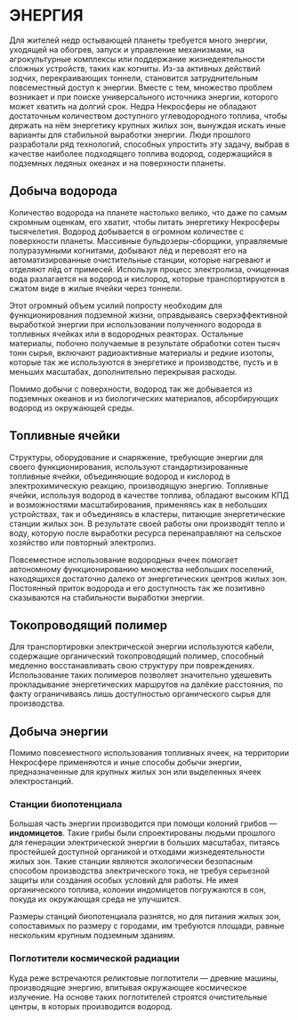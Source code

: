 # ЭНЕРГИЯ
Для жителей недр остывающей планеты требуется много энергии, уходящей на обогрев, запуск и управление механизмами, на агрокультурные комплексы или поддержание жизнедеятельности сложных устройств, таких как когниты. Из-за активных действий зодчих, перекраивающих тоннели, становится затруднительным повсеместный доступ к энергии. Вместе с тем, множество проблем возникает и при поиске универсального источника энергии, которого может хватить на долгий срок. 
Недра Некросферы не обладают достаточным количеством доступного углеводородного топлива, чтобы держать на нём энергетику крупных жилых зон, вынуждая искать иные варианты для стабильной выработки энергии. Люди прошлого разработали ряд технологий, способных упростить эту задачу, выбрав в качестве наиболее подходящего топлива водород, содержащийся в подземных ледяных океанах и на поверхности планеты.
## Добыча водорода
Количество водорода на планете настолько велико, что даже по самым скромным оценкам, его хватит, чтобы питать энергетику Некросферы тысячелетия. Водород добывается в огромном количестве с поверхности планеты. Массивные бульдозеры-сборщики, управляемые полуразумными когнитами, добывают лёд и перевозят его на автоматизированные очистительные станции, которые нагревают и отделяют лёд от примесей. Используя процесс электролиза, очищенная вода разлагается на водород и кислород, которые транспортируются в сжатом виде в жилые ячейки через тоннели.

Этот огромный объем усилий попросту необходим для функционирования подземной жизни, оправдываясь сверхэффективной выработкой энергии при использовании полученного водорода в топливных ячейках или в водородных реакторах. Остальные материалы, побочно получаемые в результате обработки сотен тысяч тонн сырья, включают радиоактивные материалы и редкие изотопы, которые так же используются в энергетике и производстве, пусть и в меньших масштабах, дополнительно перекрывая расходы.

Помимо добычи с поверхности, водород так же добывается из подземных океанов и из биологических материалов, абсорбирующих водород из окружающей среды.
## Топливные ячейки
Структуры, оборудование и снаряжение, требующие энергии для своего функционирования, используют стандартизированные топливные ячейки, объединяющие водород и кислород в электрохимическую реакцию, производящую энергию. Топливные ячейки, используя водород в качестве топлива, обладают высоким КПД и возможностями масштабирования, применяясь как в небольших устройствах, так и объединяясь в кластеры, питающие энергетические станции жилых зон. 
В результате своей работы они производят тепло и воду, которую после выработки ресурса перенаправляют на сельское хозяйство или повторный электролиз.

Повсеместное использование водородных ячеек помогает автономному функционированию множества небольших поселений, находящихся достаточно далеко от энергетических центров жилых зон. Постоянный приток водорода и его доступность так же позитивно сказываются на стабильности выработки энергии.
## Токопроводящий полимер
Для транспортировки электрической энергии используются кабели, содержащие органический токопроводящий полимер, способный медленно восстанавливать свою структуру при повреждениях. Использование таких полимеров позволяет значительно удешевить прокладывание энергетических маршрутов на далёкие расстояния, по факту ограничиваясь лишь доступностью органического сырья для производства.
## Добыча энергии
Помимо повсеместного использования топливных ячеек, на территории Некросфере применяются и иные способы добычи энергии, предназначенные для крупных жилых зон или выделенных ячеек электростанций.
### Станции биопотенциала
Большая часть энергии производится при помощи колоний грибов — **индомицетов**. Такие грибы были спроектированы людьми прошлого для генерации электрической энергии в больших масштабах, питаясь простейшей доступной органикой и отходами жизнедеятельности жилых зон.
Такие станции являются экологически безопасным способом производства электрического тока, не требуя серьезной защиты или создания особых условий для работы. Не имея органического топлива, колонии индомицетов погружаются в сон, покуда их окружающая среда не улучшится.

Размеры станций биопотенциала разнятся, но для питания жилых зон, сопоставимых по размеру с городами, им требуются площади, равные нескольким крупным подземным зданиям.
### Поглотители космической радиации
Куда реже встречаются реликтовые поглотители — древние машины, производящие энергию, впитывая окружающее космическое излучение. На основе таких поглотителей строятся очистительные центры, в которых производится водород.